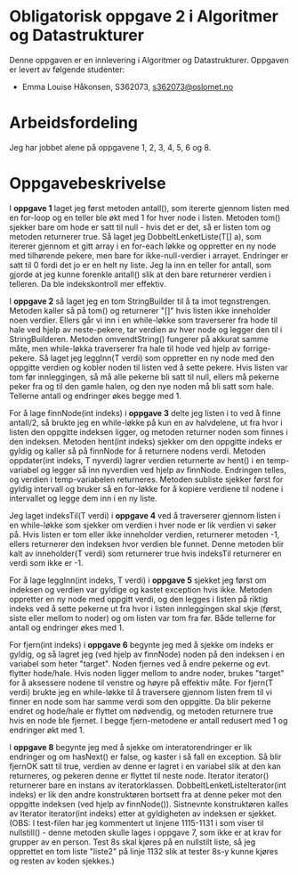 # Obligatorisk oppgave 2 i Algoritmer og Datastrukturer

Denne oppgaven er en innlevering i Algoritmer og Datastrukturer. 
Oppgaven er levert av følgende studenter:
* Emma Louise Håkonsen, S362073, s362073@oslomet.no

# Arbeidsfordeling

Jeg har jobbet alene på oppgavene 1, 2, 3, 4, 5, 6 og 8.

# Oppgavebeskrivelse

I **oppgave 1** laget jeg først metoden antall(), som itererte gjennom listen med en for-loop og en teller ble økt med 1 
for hver node i listen. Metoden tom() sjekker bare om hode er satt til null - hvis det er det, så er listen tom og metoden 
returnerer true. Så laget jeg DobbeltLenketListe(T[] a), som itererer gjennom et gitt array i en for-each løkke og 
oppretter en ny node med tilhørende pekere, men bare for ikke-null-verdier i arrayet. Endringer er satt til 0 fordi det 
jo er en helt ny liste. Jeg la inn en teller for antall, som gjorde at jeg kunne forenkle antall() slik at den bare
returnerer verdien i telleren. Da ble indekskontroll mer effektiv.

I **oppgave 2** så laget jeg en tom StringBuilder til å ta imot tegnstrengen. Metoden kaller så på tom() og returnerer 
"[]" hvis listen ikke inneholder noen verdier. Ellers går vi inn i en while-løkke som traverserer fra hode til hale ved 
hjelp av neste-pekere, tar verdien av hver node og legger den til i StringBuilderen. Metoden omvendtString() fungerer på 
akkurat samme måte, men while-løkka traverserer fra hale til hode ved hjelp av forrige-pekere. Så laget jeg leggInn(T verdi)
som oppretter en ny node med den oppgitte verdien og kobler noden til listen ved å sette pekere. Hvis listen var tom før 
innleggingen, så må alle pekerne bli satt til null, ellers må pekerne peker fra og til den gamle halen, og den nye noden 
må bli satt som hale. Tellerne antall og endringer økes begge med 1.

For å lage finnNode(int indeks) i **oppgave 3** delte jeg listen i to ved å finne antall/2, så brukte jeg en while-løkke 
på kun en av halvdelene, ut fra hvor i listen den oppgitte indeksen ligger, og metoden returner noden som finnes i den 
indeksen. Metoden hent(int indeks) sjekker om den oppgitte indeks er gyldig og kaller så på finnNode for å returnere 
nodens verdi. Metoden oppdater(int indeks, T nyverdi) lagrer verdien returnerte av hent() i en temp-variabel og legger så 
inn nyverdien ved hjelp av finnNode. Endringen telles, og verdien i temp-variabelen returneres. Metoden subliste sjekker
først for gyldig intervall og bruker så en for-løkke for å kopiere verdiene til nodene i intervallet og legge dem inn i 
en ny liste.

Jeg laget indeksTil(T verdi) i **oppgave 4** ved å traverserer gjennom listen i en while-løkke som sjekker om verdien i
hver node er lik verdien vi søker på. Hvis listen er tom eller ikke inneholder verdien, returnerer metoden -1, ellers
returnerer den indeksen hvor verdien ble funnet. Denne metoden blir kalt av inneholder(T verdi) som returnerer true hvis
indeksTil returnerer en verdi som ikke er -1.

For å lage leggInn(int indeks, T verdi) i **oppgave 5** sjekket jeg først om indeksen og verdien var gyldige og kastet 
exception hvis ikke. Metoden oppretter en ny node med oppgitt verdi, og den legges i listen på riktig indeks ved å sette 
pekerne ut fra hvor i listen innleggingen skal skje (først, siste eller mellom to noder) og om listen var tom fra før. 
Både tellerne for antall og endringer økes med 1.

For fjern(int indeks) i **oppgave 6** begynte jeg med å sjekke om indeks er gyldig, og så lagret jeg (ved hjelp av finnNode)
noden på den indeksen i en variabel som heter "target". Noden fjernes ved å endre pekerne og evt. flytter hode/hale. Hvis 
noden ligger mellom to andre noder, brukes "target" for å aksessere nodene til venstre og høyre på effektiv måte. For
fjern(T verdi) brukte jeg en while-løkke til å traversere gjennom listen frem til vi finner en node som har samme verdi
som den oppgitte. Da blir pekerne endret og hode/hale er flyttet om nødvendig, og metoden returnere true hvis en node ble
fjernet. I begge fjern-metodene er antall redusert med 1 og endringer økt med 1.

I **oppgave 8** begynte jeg med å sjekke om interatorendringer er lik endringer og om hasNext() er false, og kaster i så fall
en exception. Så blir fjernOK satt til true, verdien av denne er lagret i en variabel slik at den kan returneres, og
pekeren denne er flyttet til neste node. Iterator<T> iterator() returnerer bare en instans av iteratorklassen.
DobbeltLenketListeIterator(int indeks) er lik den andre konstruktøren bortsett fra at denne peker mot den oppgitte indeksen
(ved hjelp av finnNode()). Sistnevnte konstruktøren kalles av Iterator<T> iterator(int indeks) etter at gyldigheten av
indeksen er sjekket. (OBS: I test-filen har jeg kommentert ut linjene 1115-1131 i som viser til nullstill() - denne 
metoden skulle lages i oppgave 7, som ikke er at krav for grupper av en person. Test 8s skal kjøres på en nullstilt liste, 
så jeg opprettet en tom liste "liste2" på linje 1132 slik at tester 8s-y kunne kjøres og resten av koden sjekkes.)